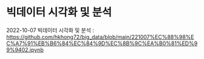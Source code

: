 # 빅데이터 시각화 및 분석
2022-10-07 빅데이터 시각화 및 분석 : https://github.com/hkhong72/big_data/blob/main/221007%EC%88%98%EC%A7%91%EB%B6%84%EC%84%9D%EC%8B%9C%EA%B0%81%ED%99%9402.ipynb
